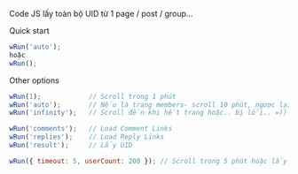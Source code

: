Code JS lấy toàn bộ UID từ 1 page / post / group...

Quick start
```javascript
wRun('auto');
hoặc
wRun();
```


Other options

```javascript
wRun(1);            // Scroll trong 1 phút
wRun('auto');       // Nếu là trang members- scroll 10 phút, ngược lại- scroll 1 phút. User Count 1000. 
wRun('infinity');   // Scroll đến khi hết trang hoặc.. bị lỗi.. =)).

wRun('comments');   // Load Comment Links
wRun('replies');    // Load Reply Links
wRun('result');     // Lấy UID

wRun({ timeout: 5, userCount: 200 }); // Scroll trong 5 phút hoặc lấy được khoảng 200 UID thì dừng.
```